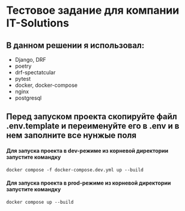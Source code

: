 # Тестовое задание для компании IT-Solutions
## В данном решении я использовал:
 - Django, DRF
 - poetry
 - drf-spectatcular
 - pytest
 - docker, docker-compose
 - nginx
 - postgresql

## Перед запуском проекта скопируйте файл .env.template и переименуйте его в .env и в нем заполните все нунжые поля

#### Для запуска проекта в dev-режиме из корневой директории запустите командку
```
docker compose -f docker-compose.dev.yml up --build
```

#### Для запуска проекта в prod-режиме из корневой директории запустите командку
```
docker compose up --build
```
